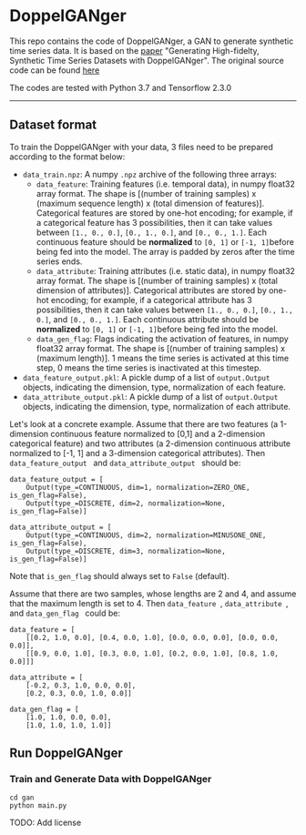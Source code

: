 # DoppelGANger

This repo contains the code of DoppelGANger, a GAN to generate synthetic time series data. It is based on the [paper](http://arxiv.org/abs/1909.13403) "Generating High-fidelty, Synthetic Time Series Datasets with DoppelGANger". The original source code can be found [here](https://github.com/fjxmlzn/DoppelGANger)

The codes are tested with Python 3.7 and Tensorflow 2.3.0

---
## Dataset format
To train the DoppelGANger with your data, 3 files need to be prepared according to the format below:

* `data_train.npz`: A numpy `.npz` archive of the following three arrays:
	* `data_feature`: Training features (i.e. temporal data), in numpy float32 array format. The shape is [(number of training samples) x (maximum sequence length) x (total dimension of features)]. Categorical features are stored by one-hot encoding; for example, if a categorical feature has 3 possibilities, then it can take values between `[1., 0., 0.]`, `[0., 1., 0.]`, and `[0., 0., 1.]`. Each continuous feature should be **normalized** to `[0, 1]` or `[-1, 1]`before being fed into the model. The array is padded by zeros after the time series ends.
	* `data_attribute`: Training attributes (i.e. static data), in numpy float32 array format. The shape is [(number of training samples) x (total dimension of attributes)]. Categorical attributes are stored by one-hot encoding; for example, if a categorical attribute has 3 possibilities, then it can take values between `[1., 0., 0.]`, `[0., 1., 0.]`, and `[0., 0., 1.]`. Each continuous attribute should be **normalized** to `[0, 1]` or `[-1, 1]`before being fed into the model.
	* `data_gen_flag`: Flags indicating the activation of features, in numpy float32 array format. The shape is [(number of training samples) x (maximum length)]. 1 means the time series is activated at this time step, 0 means the time series is inactivated at this timestep.
* `data_feature_output.pkl`: A pickle dump of a list of `output.Output` objects, indicating the dimension, type, normalization of each feature.
* `data_attribute_output.pkl`: A pickle dump of a list of `output.Output` objects, indicating the dimension, type, normalization of each attribute.
 

Let's look at a concrete example. Assume that there are two features (a 1-dimension continuous feature normalized to [0,1] and a 2-dimension categorical feature) and two attributes (a 2-dimension continuous attribute normalized to [-1, 1] and a 3-dimension categorical attributes). Then `data_feature_output ` and `data_attribute_output ` should be:

```
data_feature_output = [
	Output(type_=CONTINUOUS, dim=1, normalization=ZERO_ONE, is_gen_flag=False),
	Output(type_=DISCRETE, dim=2, normalization=None, is_gen_flag=False)]
	
data_attribute_output = [
	Output(type_=CONTINUOUS, dim=2, normalization=MINUSONE_ONE, is_gen_flag=False),
	Output(type_=DISCRETE, dim=3, normalization=None, is_gen_flag=False)]
```

Note that `is_gen_flag` should always set to `False` (default).

Assume that there are two samples, whose lengths are 2 and 4, and assume that the maximum length is set to 4. Then `data_feature `, `data_attribute `, and `data_gen_flag ` could be:

```
data_feature = [
	[[0.2, 1.0, 0.0], [0.4, 0.0, 1.0], [0.0, 0.0, 0.0], [0.0, 0.0, 0.0]],
	[[0.9, 0.0, 1.0], [0.3, 0.0, 1.0], [0.2, 0.0, 1.0], [0.8, 1.0, 0.0]]]
	
data_attribute = [
	[-0.2, 0.3, 1.0, 0.0, 0.0],
	[0.2, 0.3, 0.0, 1.0, 0.0]]
	
data_gen_flag = [
	[1.0, 1.0, 0.0, 0.0],
	[1.0, 1.0, 1.0, 1.0]]
```

## Run DoppelGANger
### Train and Generate Data with DoppelGANger
```
cd gan
python main.py
```

TODO: Add license